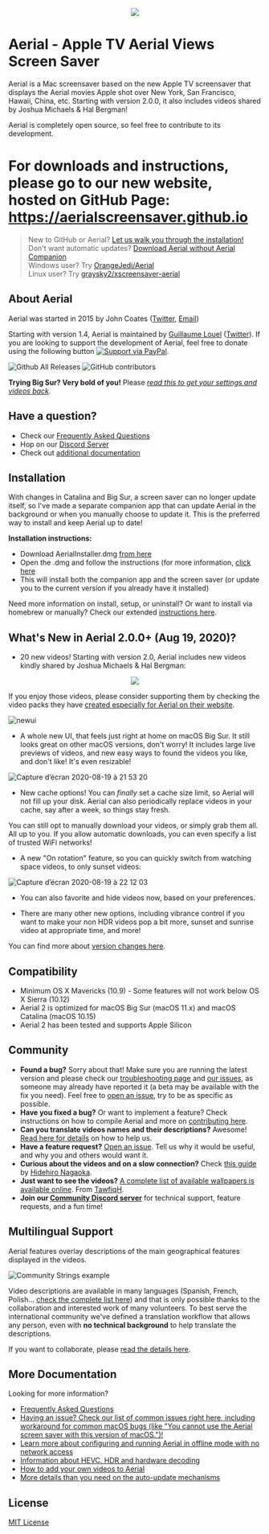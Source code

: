 <p align="center">
  <img src="https://cloud.githubusercontent.com/assets/499192/10754100/c0e1cc4c-7c95-11e5-9d3b-842d3acc2fd5.gif">
</p>

# Aerial - Apple TV Aerial Views Screen Saver

Aerial is a Mac screensaver based on the new Apple TV screensaver that displays the Aerial movies Apple shot over New York, San Francisco, Hawaii, China, etc. Starting with version 2.0.0, it also includes videos shared by Joshua Michaels & Hal Bergman!

Aerial is completely open source, so feel free to contribute to its development.

# For downloads and instructions, please go to our new website, hosted on GitHub Page: https://aerialscreensaver.github.io

> New to GitHub or Aerial? [Let us walk you through the installation!](https://github.com/JohnCoates/Aerial/blob/master/Documentation/FAQs.md#how-do-i-install-aerial) <br>
> Don't want automatic updates? [Download Aerial without Aerial Companion](https://github.com/JohnCoates/Aerial/releases) <br>
> Windows user? Try [OrangeJedi/Aerial](https://github.com/OrangeJedi/Aerial) <br>
> Linux user? Try [graysky2/xscreensaver-aerial](https://github.com/graysky2/xscreensaver-aerial/)

## About Aerial 

Aerial was started in 2015 by John Coates ([Twitter](https://twitter.com/JohnCoatesDev), [Email](mailto:john@johncoates.me))

Starting with version 1.4, Aerial is maintained by [Guillaume Louel](https://github.com/glouel) ([Twitter](https://twitter.com/C_Wiz)). If you are looking to support the development of Aerial, feel free to donate using the following button [![Support via PayPal][paypal-button]][paypal-glouel].

[paypal-button]: https://img.shields.io/badge/Donate-PayPal-green.svg
[paypal-glouel]: https://www.paypal.me/glouel/

![Github All Releases](https://img.shields.io/github/downloads/johncoates/aerial/total.svg?maxAge=86400)
![GitHub contributors](https://img.shields.io/github/contributors/johncoates/aerial.svg?maxAge=2592000)

**Trying Big Sur? Very bold of you!** Please *[read this to get your settings and videos back](https://github.com/JohnCoates/Aerial/issues/1036).*

## Have a question?

- Check our [Frequently Asked Questions](https://github.com/JohnCoates/Aerial/blob/master/Documentation/FAQs.md)
- Hop on our [Discord Server](https://discord.gg/TPuA5WG)
- Check out [additional documentation](https://github.com/JohnCoates/Aerial#more-documentation)

## Installation

With changes in Catalina and Big Sur, a screen saver can no longer update itself, so I've made a separate companion app that can update Aerial in the background or when you manually choose to update it. This is the preferred way to install and keep Aerial up to date!

**Installation instructions:**
- Download AerialInstaller.dmg [from here](https://github.com/glouel/AerialCompanion/releases/latest) 
- Open the .dmg and follow the instructions (for more information, [click here](https://github.com/JohnCoates/Aerial/blob/master/Documentation/FAQs.md#how-do-i-install-aerial)
- This will install both the companion app and the screen saver (or update you to the current version if you already have it installed)

Need more information on install, setup, or uninstall? Or want to install via homebrew or manually? Check our extended [instructions here](Documentation/Installation.md). 

## What's New in Aerial 2.0.0+ (Aug 19, 2020)?

- 20 new videos! Starting with version 2.0, Aerial includes new videos kindly shared by Joshua Michaels & Hal Bergman: 

<p align="center">
  <a href="https://vimeo.com/453430619">
  <img src="https://user-images.githubusercontent.com/37544189/90661757-d7d77b00-e247-11ea-8b92-7301c39bfced.jpg">
  </a>
</p>

If you enjoy those videos, please consider supporting them by checking the video packs they have [created especially for Aerial on their website](https://www.jetsoncreative.com/aerial). 

![newui](https://user-images.githubusercontent.com/37544189/90673393-f6de0900-e257-11ea-8e00-4357aca4214e.jpg)

- A whole new UI, that feels just right at home on macOS Big Sur. It still looks great on other macOS versions, don't worry! It includes large live previews of videos, and new easy ways to found the videos you like, and don't like! It's even resizable!

![Capture d’écran 2020-08-19 à 21 53 20](https://user-images.githubusercontent.com/37544189/90683362-b639bc00-e266-11ea-9edb-b97a656a8fc3.png)

- New cache options! You can *finally* set a cache size limit, so Aerial will not fill up your disk. Aerial can also periodically replace videos in your cache, say after a week, so things stay fresh. 

You can still opt to manually download your videos, or simply grab them all. All up to you. If you allow automatic downloads, you can even specify a list of trusted WiFi networks!

- A new "On rotation" feature, so you can quickly switch from watching space videos, to only sunset videos: 

![Capture d’écran 2020-08-19 à 22 12 03](https://user-images.githubusercontent.com/37544189/90685367-f8b0c800-e269-11ea-85f2-fcd27428aeb7.jpg)

- You can also favorite and hide videos now, based on your preferences. 

- There are many other new options, including vibrance control if you want to make your non HDR videos pop a bit more, sunset and sunrise video at appropriate time, and more!

You can find more about [version changes here](Documentation/ChangeLog.md).

## Compatibility

- Minimum OS X Mavericks (10.9) - Some features will not work below OS X Sierra (10.12)
- Aerial 2 is optimized for macOS Big Sur (macOS 11.x) and macOS Catalina (macOS 10.15)
- Aerial 2 has been tested and supports Apple Silicon

## Community

- **Found a bug?** Sorry about that! Make sure you are running the latest version and please check our [troubleshooting page](Documentation/Troubleshooting.md) and [our issues](https://github.com/JohnCoates/Aerial/issues), as someone may already have reported it (a beta may be available with the fix you need). Feel free to [open an issue](https://github.com/JohnCoates/Aerial/issues/new), try to be as specific as possible.
- **Have you fixed a bug?** Or want to implement a feature? Check instructions on how to compile Aerial and more on [contributing here](Documentation/Contribute.md).
- **Can you translate videos names and their descriptions?** Awesome! [Read here for details](Resources/Community/Readme.md) on how to help us.
- **Have a feature request?** [Open an issue](https://github.com/JohnCoates/Aerial/issues/new). Tell us why it would be useful, and why you and others would want it.
- **Curious about the videos and on a slow connection?** Check [this guide](https://paper.dropbox.com/doc/Aerial-macOS-screen-saver-list-with-version-1.4.6-HvOeL0gNhLpqpIFgmLHaS) by [Hidehiro Nagaoka](https://github.com/hidehiro98).
- **Just want to see the videos?** [A complete list of available wallpapers  is available online](https://aerial-screensavers.netlify.com). From [TawfiqH](https://github.com/Tawfiqh/aerialWallpapers).
- **Join our [Community Discord server](https://discord.gg/TPuA5WG)** for technical support, feature requests, and a fun time!

## Multilingual Support

Aerial features overlay descriptions of the main geographical features displayed in the videos.

![Community Strings example](https://user-images.githubusercontent.com/4295/52958947-75bd6180-3395-11e9-947f-3c77d9f41928.jpg)

Video descriptions are available in many languages (Spanish, French, Polish… [check the complete list here](Resources/Community/Readme.md)) and that is only possible thanks to the collaboration and interested work of many volunteers. To best serve the international community we've defined a translation workflow that allows any person, even with **no technical background** to help translate the descriptions.

If you want to collaborate, please [read the details here](Resources/Community/Readme.md).

## More Documentation

Looking for more information?

- [Frequently Asked Questions](https://github.com/JohnCoates/Aerial/blob/master/Documentation/FAQs.md)
- [Having an issue? Check our list of common issues right here, including workaround for common macOS bugs (like "You cannot use the Aerial screen saver with this version of macOS.")!](Documentation/Troubleshooting.md)
- [Learn more about configuring and running Aerial in offline mode with no network access](Documentation/OfflineMode.md)
- [Information about HEVC, HDR and hardware decoding](Documentation/HardwareDecoding.md) 
- [How to add your own videos to Aerial](Documentation/CustomVideos.md)
- [More details than you need on the auto-update mechanisms](Documentation/AutoUpdates.md)

## License

[MIT License](https://raw.githubusercontent.com/JohnCoates/Aerial/master/LICENSE)
